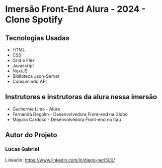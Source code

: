 # Imersão Front-End Alura - 2024 - Clone Spotify


## Tecnologias Usadas

- HTML
- CSS
- Grid e Flex
- Javascript
- NextJS
- Biblioteca Json-Server
- Consumindo API





## Instrutores e instrutoras da alura nessa imersão
- Guilherme Lima - Alura
- Fernanda Degolin - Desenvolvedora Front-end na Globo
- Mayara Cardoso - Desenvolvedora Front-end no Itaú


## Autor do Projeto

### Lucas Gabriel
Linkedin: https://www.linkedin.com/in/diego-neri500/
